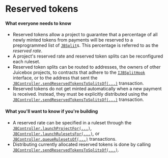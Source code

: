 # Reserved tokens

#### What everyone needs to know

* Reserved tokens allow a project to guarantee that a percentage of all newly minted tokens from payments will be reserved to a preprogrammed list of [`JBSplit`](/docs/dev/v5/api/core/structs/JBSplit.md)s. This percentage is referred to as the *reserved rate*.
* A project's reserved rate and reserved token splits can be reconfigured each ruleset.
* Reserved token splits can be routed to addresses, the owners of other Juicebox projects, to contracts that adhere to the [`IJBSplitHook`](/docs/dev/v5/api/core/interfaces/IJBSplitHook.md) interface, or to the address that sent the [`JBController.sendReservedTokensToSplitsOf(...)`](/docs/dev/v5/api/core/JBController.md#sendreservedtokenstosplitsof) transaction.
* Reserved tokens do not get minted automatically when a new payment is received. Instead, they must be explicitly distributed using the [`JBController.sendReservedTokensToSplitsOf(...)`](/docs/dev/v5/api/core/JBController.md#sendreservedtokenstosplitsof) transaction.

#### What you'll want to know if you're building

* A reserved rate can be specified in a ruleset through the [`JBController.launchProjectFor(...)`](/docs/dev/v5/api/core/JBController.md#launchprojectfor), [`JBController.launchRulesetsFor(...)`](/docs/dev/v5/api/core/JBController.md#launchrulesetsfor), or [`JBController.queueRulesetsOf(...)`](/docs/dev/v5/api/core/JBController.md#queuerulesetsof) transactions.
* Distributing currently allocated reserved tokens is done by calling [`JBController.sendReservedTokensToSplitsOf(...)`](/docs/dev/v5/api/core/JBController.md#sendreservedtokenstosplitsof). 

